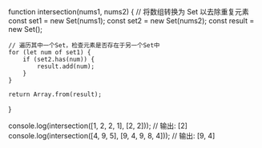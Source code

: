 function intersection(nums1, nums2) {
// 将数组转换为 Set 以去除重复元素
const set1 = new Set(nums1);
const set2 = new Set(nums2);
const result = new Set();

    // 遍历其中一个Set，检查元素是否存在于另一个Set中
    for (let num of set1) {
        if (set2.has(num)) {
            result.add(num);
        }
    }

    return Array.from(result);

}

console.log(intersection([1, 2, 2, 1], [2, 2])); // 输出: [2]
console.log(intersection([4, 9, 5], [9, 4, 9, 8, 4])); // 输出: [9, 4]
